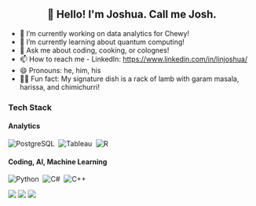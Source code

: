 <h2 align="center"><strong>👋 Hello! I'm Joshua. Call me Josh.</strong></h2>

- 🔭 I’m currently working on data analytics for Chewy!
- 🌱 I’m currently learning about quantum computing!
- 💬 Ask me about coding, cooking, or colognes!
- 📫 How to reach me - LinkedIn: https://www.linkedin.com/in/linjoshua/
- 😄 Pronouns: he, him, his
- 👨‍🍳 Fun fact: My signature dish is a rack of lamb with garam masala, harissa, and chimichurri!

### Tech Stack

#### Analytics
![PostgreSQL](https://img.shields.io/badge/PostgreSQL-316192?style=for-the-badge&logo=postgresql&logoColor=white)&nbsp;
![Tableau](https://img.shields.io/badge/Tableau-E97627?style=for-the-badge&logo=Tableau&logoColor=white)&nbsp;
![R](https://img.shields.io/badge/R-276DC3?style=for-the-badge&logo=r&logoColor=white)&nbsp;

#### Coding, AI, Machine Learning
![Python](https://img.shields.io/badge/Python-3776AB?style=for-the-badge&logo=python&logoColor=white)&nbsp;
![C#](https://img.shields.io/badge/C%23-239120?style=for-the-badge&logo=c-sharp&logoColor=white)&nbsp;
![C++](https://img.shields.io/badge/C%2B%2B-00599C?style=for-the-badge&logo=c%2B%2B&logoColor=white)&nbsp;


![](http://github-profile-summary-cards.vercel.app/api/cards/profile-details?username=linjoshua882&theme=default)
![](http://github-profile-summary-cards.vercel.app/api/cards/most-commit-language?username=linjoshua882&theme=default)
![](http://github-profile-summary-cards.vercel.app/api/cards/repos-per-language?username=linjoshua882&theme=default)
